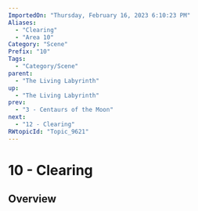 ```yaml
---
ImportedOn: "Thursday, February 16, 2023 6:10:23 PM"
Aliases:
  - "Clearing"
  - "Area 10"
Category: "Scene"
Prefix: "10"
Tags:
  - "Category/Scene"
parent:
  - "The Living Labyrinth"
up:
  - "The Living Labyrinth"
prev:
  - "3 - Centaurs of the Moon"
next:
  - "12 - Clearing"
RWtopicId: "Topic_9621"
---
```

# 10 - Clearing
## Overview
